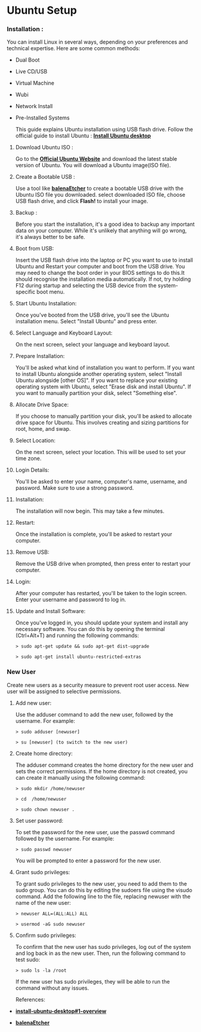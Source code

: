 # **Ubuntu Setup**


### **Installation :**

   You can install Linux in several ways, depending on your preferences and technical expertise. Here are some common methods:

   * Dual Boot
   
   * Live CD/USB
   
   * Virtual Machine
   
   * Wubi
   
   * Network Install
   
   * Pre-Installed Systems

     This guide explains Ubuntu installation using USB flash drive. Follow the official guide to install Ubuntu : [**Install Ubuntu desktop**](https://ubuntu.com/tutorials/install-ubuntu-desktop#1-overview)
     

 1. Download Ubuntu ISO :
     
    Go to the [**Official Ubuntu Website**](https://ubuntu.com/download/desktop) and download the latest stable version of Ubuntu. You will  download a Ubuntu image(ISO file).
  
 2. Create a Bootable USB :

    Use a tool like [**balenaEtcher**](https://etcher.balena.io/#download-etcher) to create a bootable USB drive with the Ubuntu ISO file you downloaded. select downloaded ISO file, choose USB flash drive, and click **Flash!** to install your image.


 3. Backup : 

    Before you start the installation, it's a good idea to backup any important data on your computer. While it's unlikely that anything will go wrong, it's always better to be safe.


 4. Boot from USB: 

    Insert the USB flash drive into the laptop or PC you want to use to install Ubuntu and Restart your computer and boot from the USB drive. You may need to change the boot order in your BIOS settings to do this.It should recognise the installation media automatically. If not, try holding F12 during startup and selecting the USB device from the system-specific boot menu. 


 5. Start Ubuntu Installation: 

    Once you've booted from the USB drive, you'll see the Ubuntu installation menu. Select "Install Ubuntu" and press enter.


 6. Select Language and Keyboard Layout: 

    On the next screen, select your language and keyboard layout.

  
 7. Prepare Installation: 

    You'll be asked what kind of installation you want to perform. If you want to install Ubuntu alongside another operating system, select "Install Ubuntu alongside [other OS]". If you want to replace your existing operating system with Ubuntu, select "Erase disk and install Ubuntu". If you want to manually partition your disk, select "Something else".


 9. Allocate Drive Space: 

    If you choose to manually partition your disk, you'll be asked to allocate drive space for Ubuntu. This involves creating and sizing partitions for root, home, and swap.


10. Select Location: 

    On the next screen, select your location. This will be used to set your time zone.


11. Login Details: 

    You'll be asked to enter your name, computer's name, username, and password. Make sure to use a strong password.


12. Installation: 

    The installation will now begin. This may take a few minutes.


13. Restart: 

    Once the installation is complete, you'll be asked to restart your computer.

    
14. Remove USB: 
    
    Remove the USB drive when prompted, then press enter to restart your computer.


15. Login: 

    After your computer has restarted, you'll be taken to the login screen. Enter your username and password to log in.


16. Update and Install Software: 

    Once you've logged in, you should update your system and install any necessary software. You can do this by opening the terminal (Ctrl+Alt+T) and running the following commands:
  
        > sudo apt-get update && sudo apt-get dist-upgrade
  
        > sudo apt-get install ubuntu-restricted-extras





### **New User**

   Create new users as a security measure to prevent root user access. New user will be assigned to selective permissions.

1. Add new user:
   
   Use the adduser command to add the new user, followed by the username. For example:
  

       > sudo adduser [newuser]

       > su [newuser] (to switch to the new user)


2. Create home directory:

   The adduser command creates the home directory for the new user and sets the correct permissions. If the home directory is not created, you can create it manually using the following command:

       > sudo mkdir /home/newuser

       > cd  /home/newuser

       > sudo chown newuser .


3. Set user password:

   To set the password for the new user, use the passwd command followed by the username. For example:

       > sudo passwd newuser

   You will be prompted to enter a password for the new user.


4. Grant sudo privileges:

   To grant sudo privileges to the new user, you need to add them to the sudo group. You can do this by editing the sudoers file using the visudo command. Add the following line to the file, replacing newuser with the name of the new user:

       > newuser ALL=(ALL:ALL) ALL

       > usermod -aG sudo newuser  


5. Confirm sudo privileges:

   To confirm that the new user has sudo privileges, log out of the system and log back in as the new user. Then, run the following command to test sudo:

       > sudo ls -la /root

   If the new user has sudo privileges, they will be able to run the command without any issues.


   References: 
   
 * [**install-ubuntu-desktop#1-overview**](https://ubuntu.com/tutorials/install-ubuntu-desktop#1-overview)

 * [**balenaEtcher**](https://etcher.balena.io/#download-etcher)
